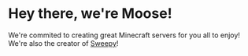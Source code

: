 # Hey there, we're Moose!
We're commited to creating great Minecraft servers for you all to enjoy! We're also the creator of [Sweepy](https://sweepy.uk)!
